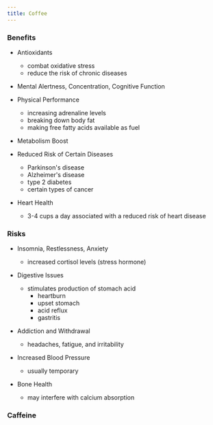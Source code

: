 ```yaml
---
title: Coffee
---
```


### Benefits

- Antioxidants
	- combat oxidative stress  
	- reduce the risk of chronic diseases  

- Mental Alertness, Concentration, Cognitive Function

- Physical Performance
	- increasing adrenaline levels  
	- breaking down body fat  
	- making free fatty acids available as fuel  

- Metabolism Boost

- Reduced Risk of Certain Diseases  
	- Parkinson's disease  
	- Alzheimer's disease  
	- type 2 diabetes  
	- certain types of cancer  

- Heart Health
	- 3-4 cups a day associated with a reduced risk of heart disease

### Risks

- Insomnia, Restlessness, Anxiety
	- increased cortisol levels (stress hormone)

- Digestive Issues
	- stimulates production of stomach acid
		- heartburn  
		- upset stomach  
		- acid reflux  
		- gastritis  

- Addiction and Withdrawal
	- headaches, fatigue, and irritability

- Increased Blood Pressure
	- usually temporary

- Bone Health
	- may interfere with calcium absorption

### Caffeine
